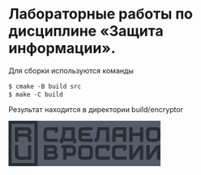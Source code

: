 # Лабораторные работы по дисциплине «Защита информации».

Для сборки используются команды

```shell
$ cmake -B build src
$ make -C build
```

Результат находится в директории build/encryptor

![](https://github.com/krikuff/common_components/blob/main/pictures/made-in-russia-sign-ru-gray.png)
